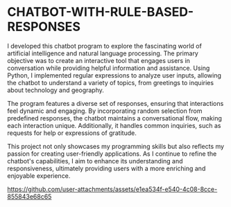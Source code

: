 # CHATBOT-WITH-RULE-BASED-RESPONSES
I developed this chatbot program to explore the fascinating world of artificial intelligence and natural language processing. The primary objective was to create an interactive tool that engages users in conversation while providing helpful information and assistance. Using Python, I implemented regular expressions to analyze user inputs, allowing the chatbot to understand a variety of topics, from greetings to inquiries about technology and geography.

The program features a diverse set of responses, ensuring that interactions feel dynamic and engaging. By incorporating random selection from predefined responses, the chatbot maintains a conversational flow, making each interaction unique. Additionally, it handles common inquiries, such as requests for help or expressions of gratitude.

This project not only showcases my programming skills but also reflects my passion for creating user-friendly applications. As I continue to refine the chatbot's capabilities, I aim to enhance its understanding and responsiveness, ultimately providing users with a more enriching and enjoyable experience.



https://github.com/user-attachments/assets/e1ea534f-e540-4c08-8cce-855843e68c65


